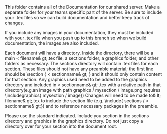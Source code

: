 This folder contains all of the Documentation for our shared server. Make a separate folder for your teams specific part of the server. Be sure to include your .tex files so we can build documentation and better keep track of changes.

If you include any images in your documentation, they must be included with your .tex file when you push up to this branch so when we build documentation, the images are also included.

Each document will have a directory. Inside the directory, there will be a main &lt;
filename& gt;.tex file, a sections folder, a graphics folder, and other folders as necessary. The sections directory will contain .tex files for each section. These files should not have any preamble material;
the first line should be \section
{
  &lt;
  sectionname& gt;
} and it should only contain content for that section. Any graphics used need to be added to the graphics directory and included in &lt;
sectionname& gt;
.tex with a relative path in that
directory(e.g.an image with path graphics / mysection /
          image.png requires \includegraphics{
            mysection / image}) Changes will need to be made to& lt;
filename& gt;.tex to include the section file (e.g. \include{
  sections / &lt;
  sectionname& gt;}) and to reference necessary packages in the preamble.

Please use the standard indicated. Include you section in the sections directory and graphics in the graphics directory. Do not just copy a directory over for your section into the document root.
